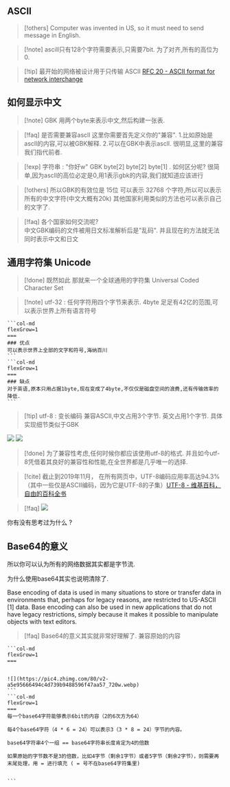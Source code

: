 
## ASCII

>[!others] Computer was invented in US, so it must need to send message in English. 

>[!note] ascill只有128个字符需要表示,只需要7bit. 为了对齐,所有的高位为0. 


>[!tip] 最开始的网络被设计用于只传输 ASCII  [RFC 20 - ASCII format for network interchange](https://datatracker.ietf.org/doc/html/rfc20)   

## 如何显示中文 

>[!note] GBK
>用两个byte来表示中文,然后构建一张表. 

>[!faq] 是否需要兼容ascll
>这里你需要首先定义你的"兼容". 
>1.比如原始是ascll的内容,可以被GBK解释. 
>2.可以在GBK中表示ascll. 
>很明显,这里的兼容我们指代前者.

>[!exp] 
>字符串 : "你好w"
>GBK byte[2] byte[2] byte[1] . 
>如何区分呢? 很简单,因为ascll的高位必定是0,用1表示gbk的内容,我们就知道应该进行 

>[!others] 所以GBK的有效位是 15位 可以表示 32768 个字符,所以可以表示所有的中文字符(中文大概有20k) 其他国家利用类似的方法也可以表示自己的文字了.

>[!faq] 各个国家如何交流呢?  
>中文GBK编码的文件被用日文标准解析后是"乱码". 并且现在的方法就无法同时表示中文和日文 

## 通用字符集 Unicode 

>[!done] 既然如此 那就来一个全球通用的字符集 
>Universal Coded Character Set 

>[!note] utf-32 : 任何字符用四个字节来表示. 
4byte 足足有42亿的范围,可以表示世界上所有语言符号 

````col
```col-md
flexGrow=1
===
### 优点 
可以表示世界上全部的文字和符号,海纳百川
```
```col-md
flexGrow=1
===
### 缺点 
对于英语,原本只用占据1byte,现在变成了4byte,不仅仅是磁盘空间的浪费,还有传输效率的降低. 
```
````



>[!tip] utf-8  : 变长编码 
>兼容ASCII,中文占用3个字节. 英文占用1个字节. 具体实现细节类似于GBK


![](Base64-20240112194948308.webp)
![](Base64-20240112195617454.webp)

>[!done] 为了兼容性考虑,任何时候你都应该使用utf-8的格式. 
>并且如今utf-8凭借着其良好的兼容性和性能,在全世界都是几乎唯一的选择. 

>[!cite] 截止到2019年11月， 在所有网页中，UTF-8编码应用率高达94.3%（其中一些仅是ASCII编码，因为它是UTF-8的子集）[UTF-8 - 维基百科，自由的百科全书](https://zh.wikipedia.org/wiki/UTF-8)


>[!faq] 
![](字符串的表示-20240113233621048.webp)

你有没有思考过为什么 ?

## Base64的意义 





所以你可以认为所有的网络数据其实都是字节流. 

为什么使用base64其实也说明清除了. 

Base encoding of data is used in many situations to store or transfer
   data in environments that, perhaps for legacy reasons, are restricted
   to US-ASCII [1] data.  Base encoding can also be used in new
   applications that do not have legacy restrictions, simply because it
   makes it possible to manipulate objects with text editors.


>[!faq] Base64的意义其实就非常好理解了. 
>兼容原始的内容 

````col
```col-md
flexGrow=1
===


![](https://pic4.zhimg.com/80/v2-a5e95666494c4d739b9488596f47aa57_720w.webp)
```
```col-md
flexGrow=1
===
每一个base64字符能够表示6bit的内容（2的6次方为64） 

每4个base64字符（4 * 6 = 24）可以表示3（3 * 8 = 24）字节的内容。

base64字符串4个一组 == base64字符串长度肯定为4的倍数

如果原始的字节数不是3的倍数，比如4字节（剩余1字节）或者5字节（剩余2字节），则需要再末尾处理，用 = 进行填充 ( = 号不在base64字符集里)


```
````

